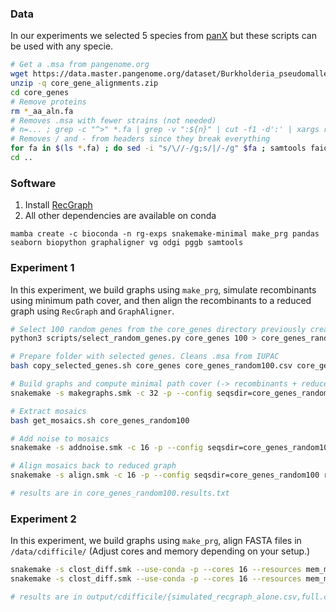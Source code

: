 
### Data
In our experiments we selected 5 species from [panX](https://pangenome.org) but these scripts can be used with any specie.

```bash
# Get a .msa from pangenome.org
wget https://data.master.pangenome.org/dataset/Burkholderia_pseudomallei/core_gene_alignments.zip
unzip -q core_gene_alignments.zip
cd core_genes
# Remove proteins
rm *_aa_aln.fa
# Removes .msa with fewer strains (not needed)
# n=... ; grep -c "^>" *.fa | grep -v ":${n}" | cut -f1 -d':' | xargs rm
# Removes / and - from headers since they break everything
for fa in $(ls *.fa) ; do sed -i "s/\//-/g;s/|/-/g" $fa ; samtools faidx $fa ; done
cd ..
```

### Software
1. Install [RecGraph](https://github.com/AlgoLab/RecGraph)
2. All other dependencies are available on conda
```
mamba create -c bioconda -n rg-exps snakemake-minimal make_prg pandas seaborn biopython graphaligner vg odgi pggb samtools
```

### Experiment 1
In this experiment, we build graphs using `make_prg`, simulate recombinants using minimum path cover, and then align the recombinants to a reduced graph using `RecGraph` and `GraphAligner`.

```bash
# Select 100 random genes from the core_genes directory previously created (see Data section)
python3 scripts/select_random_genes.py core_genes 100 > core_genes_random100.csv

# Prepare folder with selected genes. Cleans .msa from IUPAC
bash copy_selected_genes.sh core_genes core_genes_random100.csv core_genes_random100

# Build graphs and compute minimal path cover (-> recombinants + reduced graph)
snakemake -s makegraphs.smk -c 32 -p --config seqsdir=core_genes_random100 recgraph=[/PATH/TO/RECGRAPH/BIN]

# Extract mosaics
bash get_mosaics.sh core_genes_random100

# Add noise to mosaics
snakemake -s addnoise.smk -c 16 -p --config seqsdir=core_genes_random100

# Align mosaics back to reduced graph
snakemake -s align.smk -c 16 -p --config seqsdir=core_genes_random100 recgraph=[/PATH/TO/RECGRAPH/BIN]

# results are in core_genes_random100.results.txt
```

### Experiment 2
In this experiment, we build graphs using `make_prg`, align FASTA files in `/data/cdifficile/`
(Adjust cores and memory depending on your setup.)

```bash
snakemake -s clost_diff.smk --use-conda -p --cores 16 --resources mem_mb=100000 -- output/cdifficile/simulated_recgraph_alone.csv
snakemake -s clost_diff.smk --use-conda -p --cores 16 --resources mem_mb=100000 -- output/cdifficile/full.csv

# results are in output/cdifficile/{simulated_recgraph_alone.csv,full.csv}
```
